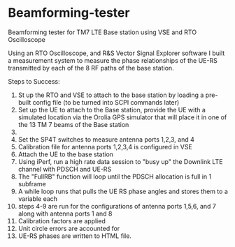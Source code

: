 # Beamforming-tester
Beamforming tester for TM7 LTE Base station using VSE and RTO Oscilloscope

Using an RTO Oscilloscope, and R&S Vector Signal Explorer software I built a measurement system to measure the phase relationships of the UE-RS transmitted by each of the 8 RF paths of the base station.

Steps to Success:
1. St up the RTO and VSE to attach to the base station by loading a pre-built config file (to be turned into SCPI commands later)
2. Set up the UE to attach to the Base station, provide the UE with a simulated location via the Orolia GPS simulator that will place it in one of the 13 TM 7 beams of the Base station
3.
4. Set the SP4T switches to measure antenna ports 1,2,3, and 4
5. Calibration file for antenna ports 1,2,3,4 is configured in VSE
6. Attach the UE to the base station
7. Using iPerf, run a high rate data session to "busy up" the Downlink LTE channel with PDSCH and UE-RS
8. The "FullRB" function will loop until the PDSCH allocation is full in 1 subframe
9. A while loop runs that pulls the UE RS phase angles and stores them to a variable each
10. steps 4-9 are run for the configurations of antenna ports 1,5,6, and 7 along with antenna ports 1 and 8
11. Calibration factors are applied
12. Unit circle errors are accounted for
13. UE-RS phases are written to HTML file.

